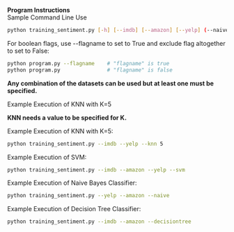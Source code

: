 **Program Instructions**  
Sample Command Line Use
```Bash
python training_sentiment.py [-h] [--imdb] [--amazon] [--yelp] (--naive | --knn | --svm | --decisiontree) [k_value]
```
For boolean flags, use --flagname to set to True and exclude flag altogether to set to False:
```Bash
python program.py --flagname    # "flagname" is true
python program.py               # "flagname" is false
```
**Any combination of the datasets can be used but at least one must be specified.**

Example Execution of KNN with K=5

**KNN needs a value to be specified for K.**

Example Execution of KNN with K=5:
```Bash
python training_sentiment.py --imdb --yelp --knn 5
```
Example Execution of SVM:
```Bash
python training_sentiment.py --imdb --amazon --yelp --svm
```

Example Execution of Naive Bayes Classifier:

```Bash
python training_sentiment.py --yelp --amazon --naive
```

Example Execution of Decision Tree Classifier:

```Bash
python training_sentiment.py --imdb --amazon --decisiontree
```
